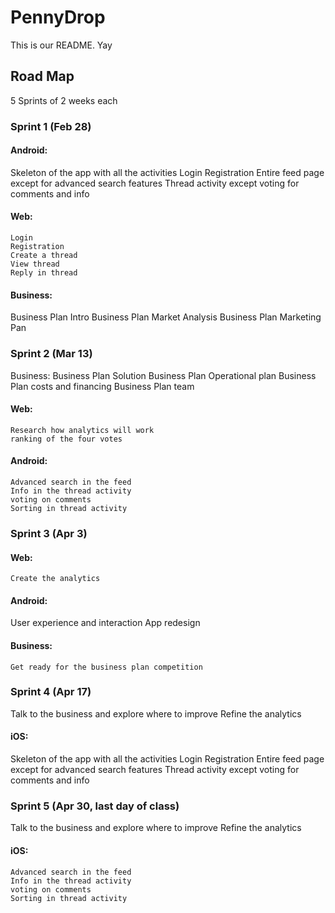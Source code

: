 # PennyDrop
This is our README. Yay

## Road Map
5 Sprints of 2 weeks each

### Sprint 1 (Feb 28)
#### Android:
Skeleton of the app with all the activities
Login
Registration
Entire feed page except for advanced search features
Thread activity except voting for comments and info
#### Web:
	Login
	Registration
	Create a thread
	View thread
	Reply in thread

#### Business:
Business Plan Intro
Business Plan Market Analysis
Business Plan Marketing Pan

### Sprint 2 (Mar 13)
Business:
Business Plan Solution
Business Plan Operational plan
Business Plan costs and financing
Business Plan team

#### Web:
	Research how analytics will work
	ranking of the four votes
#### Android:
	Advanced search in the feed
	Info in the thread activity
	voting on comments
	Sorting in thread activity

### Sprint 3 (Apr 3)
#### Web:
	Create the analytics
#### Android:
User experience and interaction
App redesign
#### Business:
	Get ready for the business plan competition

### Sprint 4 (Apr 17)
Talk to the business and explore where to improve
Refine the analytics
#### iOS:
Skeleton of the app with all the activities
Login
Registration
Entire feed page except for advanced search features
Thread activity except voting for comments and info

### Sprint 5 (Apr 30, last day of class)
Talk to the business and explore where to improve
Refine the analytics
#### iOS:
	Advanced search in the feed
	Info in the thread activity
	voting on comments
	Sorting in thread activity
